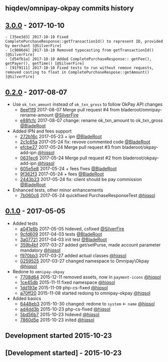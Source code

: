 hiqdev/omnipay-okpay commits history
------------------------------------

## [3.0.0] - 2017-10-10

    - [35ee3d3] 2017-10-10 Fixed CompletePurchaseResponse::getTransactionId() to represent ID, provided by merchant [@SilverFire]
    - [c9006d4] 2017-10-10 Removed typecasting from getTransactionId() [@SilverFire]
    - [d54fb1a] 2017-10-10 Added CompletePurchaseResponse:: getFee(), getPayer(), getTime() [@SilverFire]
    - [91f9111] 2017-10-10 Fixed tests to run without remove requests, removed casting to float in CompletePurchaseRespose::getAmount() [@SilverFire]

## [0.2.0] - 2017-08-07

- Use `ok_txn_amount` instead of `ok_txn_gross` to follow OkPay API changes
    - [8eef1f9] 2017-08-07 Merge pull request #4 from bladeroot/omnipay-rename-amount [@SilverFire]
    - [e88fcfc] 2017-08-07 change: rename ok_txn_amount to ok_txn_gross [@BladeRoot]
- Added IPN and fees support
    - [272b16c] 2017-05-23 + ipn [@BladeRoot]
    - [2c1c65a] 2017-05-24 fix: revove commented code [@BladeRoot]
    - [efcbe27] 2017-05-24 Merge pull request #3 from bladeroot/okpay-add-ipn [@hiqsol]
    - [0631ec6] 2017-05-24 Merge pull request #2 from bladeroot/okpay-add-ipn [@hiqsol]
    - [605e5e8] 2017-05-24 + fees fixes [@BladeRoot]
    - [9f362f3] 2017-05-24 + fees [@BladeRoot]
    - [2443b23] 2017-05-24 fix: client should be pay commission [@BladeRoot]
- Enhanced tests, other minor enhancements
    - [7b060c6] 2017-05-24 quickfixed PurchaseResponseTest [@hiqsol]

## [0.1.0] - 2017-05-05

- Added tests
    - [a041e6b] 2017-05-05 hideved, csfixed [@SilverFire]
    - [9cfd609] 2017-04-03 tests [@BladeRoot]
    - [3a07721] 2017-04-03 init test [@BladeRoot]
    - [359b4bf] 2017-03-27 added get/setPurse, made account parameter mandatory [@hiqsol]
    - [f970bb3] 2017-03-27 added actual classes [@hiqsol]
    - [0259525] 2017-03-27 changed namespace to Omnipay\\Okpay [@hiqsol]
- Redone to `omnipay-okpay`
    - [7708d64] 2015-12-11 removed assets, now in `payment-icons` [@hiqsol]
    - [1ce45db] 2015-11-11 fixed namespace [@hiqsol]
    - [1dd193e] 2015-11-09 php-cs-fixed [@hiqsol]
    - [a70ff20] 2015-11-08 started redoing to omnipay-okpay [@hiqsol]
- Added basics
    - [6448eb3] 2015-10-30 changed: redone to `system` <- `name` [@hiqsol]
    - [ad4dd3b] 2015-10-23 php-cs-fixed [@hiqsol]
    - [5bd56b7] 2015-10-23 hideved [@hiqsol]
    - [7860d5e] 2015-10-23 inited [@hiqsol]
## Development started 2015-10-23

## [Development started] - 2015-10-23

[@hiqsol]: https://github.com/hiqsol
[sol@hiqdev.com]: https://github.com/hiqsol
[@SilverFire]: https://github.com/SilverFire
[d.naumenko.a@gmail.com]: https://github.com/SilverFire
[@tafid]: https://github.com/tafid
[andreyklochok@gmail.com]: https://github.com/tafid
[@BladeRoot]: https://github.com/BladeRoot
[bladeroot@gmail.com]: https://github.com/BladeRoot
[7708d64]: https://github.com/hiqdev/omnipay-okpay/commit/7708d64
[1ce45db]: https://github.com/hiqdev/omnipay-okpay/commit/1ce45db
[1dd193e]: https://github.com/hiqdev/omnipay-okpay/commit/1dd193e
[a70ff20]: https://github.com/hiqdev/omnipay-okpay/commit/a70ff20
[6448eb3]: https://github.com/hiqdev/omnipay-okpay/commit/6448eb3
[ad4dd3b]: https://github.com/hiqdev/omnipay-okpay/commit/ad4dd3b
[5bd56b7]: https://github.com/hiqdev/omnipay-okpay/commit/5bd56b7
[7860d5e]: https://github.com/hiqdev/omnipay-okpay/commit/7860d5e
[9cfd609]: https://github.com/hiqdev/omnipay-okpay/commit/9cfd609
[3a07721]: https://github.com/hiqdev/omnipay-okpay/commit/3a07721
[359b4bf]: https://github.com/hiqdev/omnipay-okpay/commit/359b4bf
[f970bb3]: https://github.com/hiqdev/omnipay-okpay/commit/f970bb3
[0259525]: https://github.com/hiqdev/omnipay-okpay/commit/0259525
[Under development]: https://github.com/hiqdev/omnipay-okpay/compare/0.1.0...HEAD
[a041e6b]: https://github.com/hiqdev/omnipay-okpay/commit/a041e6b
[0.1.0]: https://github.com/hiqdev/omnipay-okpay/releases/tag/0.1.0
[8eef1f9]: https://github.com/hiqdev/omnipay-okpay/commit/8eef1f9
[e88fcfc]: https://github.com/hiqdev/omnipay-okpay/commit/e88fcfc
[7b060c6]: https://github.com/hiqdev/omnipay-okpay/commit/7b060c6
[efcbe27]: https://github.com/hiqdev/omnipay-okpay/commit/efcbe27
[0631ec6]: https://github.com/hiqdev/omnipay-okpay/commit/0631ec6
[605e5e8]: https://github.com/hiqdev/omnipay-okpay/commit/605e5e8
[9f362f3]: https://github.com/hiqdev/omnipay-okpay/commit/9f362f3
[2443b23]: https://github.com/hiqdev/omnipay-okpay/commit/2443b23
[2c1c65a]: https://github.com/hiqdev/omnipay-okpay/commit/2c1c65a
[272b16c]: https://github.com/hiqdev/omnipay-okpay/commit/272b16c
[0.2.0]: https://github.com/hiqdev/omnipay-okpay/compare/0.1.0...0.2.0
[35ee3d3]: https://github.com/hiqdev/omnipay-okpay/commit/35ee3d3
[c9006d4]: https://github.com/hiqdev/omnipay-okpay/commit/c9006d4
[d54fb1a]: https://github.com/hiqdev/omnipay-okpay/commit/d54fb1a
[91f9111]: https://github.com/hiqdev/omnipay-okpay/commit/91f9111
[3.0.0]: https://github.com/hiqdev/omnipay-okpay/compare/0.2.0...3.0.0
